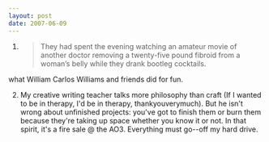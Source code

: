 ```yaml
---
layout: post
date: 2007-06-09
---
```


1. > They had spent the evening watching an amateur movie of another doctor removing a twenty-five pound fibroid from a woman’s belly while they drank bootleg cocktails.

what William Carlos Williams and friends did for fun.

2. My creative writing teacher talks more philosophy than craft (If I wanted to be in therapy, I'd be in therapy, thankyouverymuch). But he isn't wrong about unfinished projects: you've got to finish them or burn them because they're taking up space whether you know it or not. In that spirit, it's a fire sale @ the AO3. Everything must go--off my hard drive.

